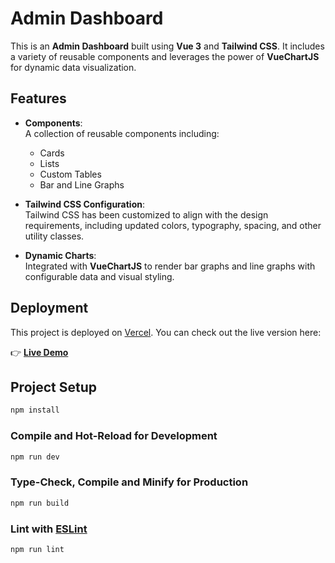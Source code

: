 # Admin Dashboard  

This is an **Admin Dashboard** built using **Vue 3** and **Tailwind CSS**. It includes a variety of reusable components and leverages the power of **VueChartJS** for dynamic data visualization.  

## Features  

- **Components**:  
  A collection of reusable components including:  
  - Cards
  - Lists 
  - Custom Tables  
  - Bar and Line Graphs  

- **Tailwind CSS Configuration**:  
  Tailwind CSS has been customized to align with the design requirements, including updated colors, typography, spacing, and other utility classes.  

- **Dynamic Charts**:  
  Integrated with **VueChartJS** to render bar graphs and line graphs with configurable data and visual styling.

## Deployment

This project is deployed on [Vercel](https://vercel.com). You can check out the live version here:

👉 **[Live Demo](https://admin-dashboard-vue.vercel.app/)**
 

## Project Setup

```sh
npm install
```

### Compile and Hot-Reload for Development

```sh
npm run dev
```

### Type-Check, Compile and Minify for Production

```sh
npm run build
```

### Lint with [ESLint](https://eslint.org/)

```sh
npm run lint
```
